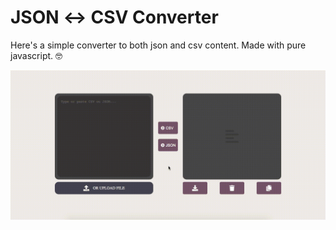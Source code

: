 # JSON ↔️ CSV Converter

Here's a simple converter to both json and csv content. Made with pure javascript. 🤓

![Demo](./assets/img/demo.gif)
